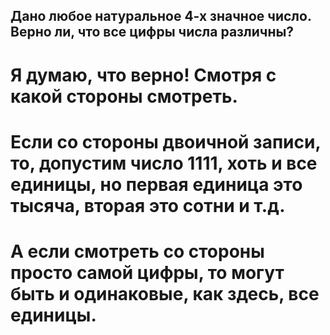## Дано любое натуральное 4-х значное число. Верно ли, что все цифры числа различны?
#  Я думаю, что верно! Смотря с какой стороны смотреть.
# Если со стороны двоичной записи, то, допустим число 1111, хоть и все единицы, но первая единица это тысяча, вторая это сотни и т.д.
# А если смотреть со стороны просто самой цифры, то могут быть и одинаковые, как здесь, все единицы.